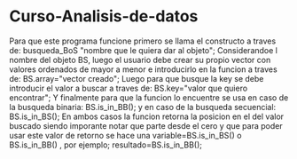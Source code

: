 # Curso-Analisis-de-datos
Para que este programa funcione primero se llama el constructo a traves de:
busqueda_BoS "nombre que le quiera dar al objeto";
Considerandoe l nombre del objeto BS, luego  el usuario debe crear su propio vector con valores ordenados de mayor a menor e introducirlo en la funcion a traves de:
BS.array="vector creado";
Luego para que busque la key se debe introducir el valor a buscar a traves de:
BS.key="valor que quiero encontrar";
Y finalmente para que la funcion lo encuentre se usa en caso de la busqueda binaria:
BS.is_in_BB();
y en caso de la busqueda secuencial:
BS.is_in_BS();
En ambos casos la funcion retorna la posicion en el del valor buscado siendo imporante notar que parte desde el cero y que para poder usar este valor de retorno se hace una variable=BS.is_in_BS() o BS.is_in_BB() , por ejemplo;
resultado=BS.is_in_BB();
